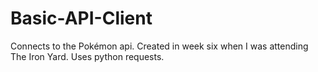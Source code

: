 # Basic-API-Client
Connects to the Pokémon api. Created in week six when I was attending The Iron Yard. 
Uses python requests.
